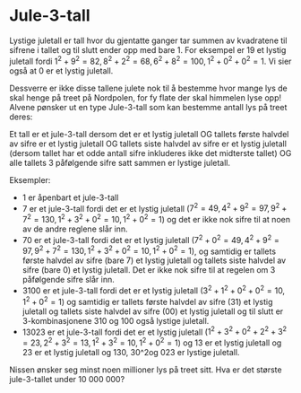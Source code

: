 # Jule-3-tall

Lystige juletall er tall hvor du gjentatte ganger tar summen av kvadratene til sifrene i tallet og til slutt ender opp med bare 1. For eksempel er 19 et lystig juletall fordi $1^2+ 9^2= 82, 8^2+ 2^2= 68, 6^2+ 8^2= 100, 1^2+ 0^2+ 0^2= 1$. Vi sier også at 0 er et lystig juletall.

Dessverre er ikke disse tallene julete nok til å bestemme hvor mange lys de skal henge på treet på Nordpolen, for fy flate der skal himmelen lyse opp! Alvene pønsker ut en type Jule-3-tall som kan bestemme antall lys på treet deres:

Et tall er et jule-3-tall dersom det er et lystig juletall OG tallets første halvdel av sifre er et lystig juletall OG tallets siste halvdel av sifre er et lystig juletall (dersom tallet har et odde antall sifre inkluderes ikke det midterste tallet) OG alle tallets 3 påfølgende sifre satt sammen er lystige juletall.

Eksempler:

- 1 er åpenbart et jule-3-tall
- 7 er et jule-3-tall fordi det er et lystig juletall ($7^2= 49, 4^2+ 9^2= 97, 9^2+ 7^2= 130, 1^2+ 3^2+ 0^2= 10, 1^2+ 0^2= 1$) og det er ikke nok sifre til at noen av de andre reglene slår inn.
- 70 er et jule-3-tall fordi det er et lystig juletall ($7^2+ 0^2= 49, 4^2+ 9^2= 97, 9^2+ 7^2= 130, 1^2+ 3^2+ 0^2= 10, 1^2+ 0^2= 1$), og samtidig er tallets første halvdel av sifre (bare 7) et lystig juletall og tallets siste halvdel av sifre (bare 0) et lystig juletall. Det er ikke nok sifre til at regelen om 3 påfølgende sifre slår inn.
- 3100 er et jule-3-tall fordi det er et lystig juletall ($3^2+ 1^2+ 0^2+ 0^2= 10, 1^2+ 0^2= 1$) og samtidig er tallets første halvdel av sifre (31) et lystig juletall og tallets siste halvdel av sifre (00) et lystig juletall og til slutt er 3-kombinasjonene 310 og 100 også lystige juletall.
- 13023 er et jule-3-tall fordi det er et lystig juletall ($1^2+ 3^2+ 0^2+ 2^2+ 3^2= 23, 2^2+ 3^2= 13, 1^2+ 3^2= 10, 1^2+ 0^2= 1$) og 13 er et lystig juletall og 23 er et lystig juletall og 130, 30^2og 023 er lystige juletall.

Nissen ønsker seg minst noen millioner lys på treet sitt. Hva er det største jule-3-tallet under 10 000 000?
